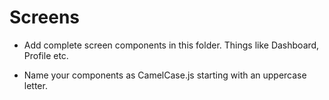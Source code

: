 # Screens

- Add complete screen components in this folder. Things like Dashboard, Profile etc.

- Name your components as CamelCase.js starting with an uppercase letter.
